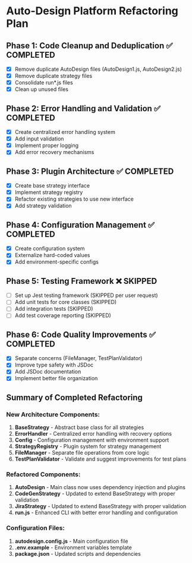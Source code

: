 # Auto-Design Platform Refactoring Plan

## Phase 1: Code Cleanup and Deduplication ✅ COMPLETED

- [x] Remove duplicate AutoDesign files (AutoDesign1.js, AutoDesign2.js)
- [x] Remove duplicate strategy files
- [x] Consolidate run\*.js files
- [x] Clean up unused files

## Phase 2: Error Handling and Validation ✅ COMPLETED

- [x] Create centralized error handling system
- [x] Add input validation
- [x] Implement proper logging
- [x] Add error recovery mechanisms

## Phase 3: Plugin Architecture ✅ COMPLETED

- [x] Create base strategy interface
- [x] Implement strategy registry
- [x] Refactor existing strategies to use new interface
- [x] Add strategy validation

## Phase 4: Configuration Management ✅ COMPLETED

- [x] Create configuration system
- [x] Externalize hard-coded values
- [x] Add environment-specific configs

## Phase 5: Testing Framework ❌ SKIPPED

- [ ] Set up Jest testing framework (SKIPPED per user request)
- [ ] Add unit tests for core classes (SKIPPED)
- [ ] Add integration tests (SKIPPED)
- [ ] Add test coverage reporting (SKIPPED)

## Phase 6: Code Quality Improvements ✅ COMPLETED

- [x] Separate concerns (FileManager, TestPlanValidator)
- [x] Improve type safety with JSDoc
- [x] Add JSDoc documentation
- [x] Implement better file organization

## Summary of Completed Refactoring

### New Architecture Components:

1. **BaseStrategy** - Abstract base class for all strategies
2. **ErrorHandler** - Centralized error handling with recovery options
3. **Config** - Configuration management with environment support
4. **StrategyRegistry** - Plugin system for strategy management
5. **FileManager** - Separate file operations from core logic
6. **TestPlanValidator** - Validate and suggest improvements for test plans

### Refactored Components:

1. **AutoDesign** - Main class now uses dependency injection and plugins
2. **CodeGenStrategy** - Updated to extend BaseStrategy with proper validation
3. **JiraStrategy** - Updated to extend BaseStrategy with proper validation
4. **run.js** - Enhanced CLI with better error handling and configuration

### Configuration Files:

1. **autodesign.config.js** - Main configuration file
2. **.env.example** - Environment variables template
3. **package.json** - Updated scripts and dependencies
